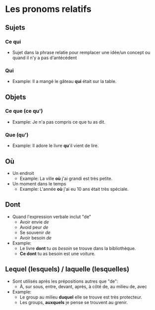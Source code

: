 # Les pronoms relatifs

## Sujets

### Ce qui

- Sujet dans la phrase relatie pour remplacer une idée/un concept
ou quand il n'y a pas d'antécédent

### Qui

- Example: Il a mangé le gâteau **qui** était sur la table.

## Objets

### Ce que (ce qu')

- Example: Je n'a pas compris ce que tu as dit.

### Que (qu')

- Example: Il adore le livre **qu**'il vient de lire.

## Où

- Un endroit
    - Example: La ville **où** j'ai grandi est très petite.
- Un moment dans le temps
    - Example: L'année **où** j'ai eu 10 ans était très spéciale.

## Dont

- Quand l'expression verbale inclut "de"
    - Avoir envie *de*
    - Avoid peur *de*
    - Se souvenir *de*
    - Avoir besoin *de*
- Example:
    - Le livre **dont** tu *as besoin* se trouve dans la bibliothèque.
    - **Ce dont** tu as besoin est une voiture.

## Lequel (lesquels) / laquelle (lesquelles)

- Sont utilisés après les prépositions autres que "de":
    - À, sur sous, entre, devant, après, à côté de, au milieu de, avec
- Example:
    - Le group au milieu **duquel** elle se trouve est très protecteur.
    - Les groups, **auxquels** je pense se trouvent au grenir.